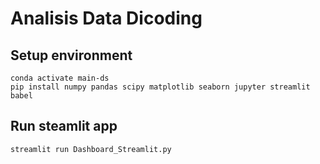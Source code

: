 # Analisis Data Dicoding

## Setup environment
```
conda activate main-ds
pip install numpy pandas scipy matplotlib seaborn jupyter streamlit babel
```

## Run steamlit app
```
streamlit run Dashboard_Streamlit.py
```
